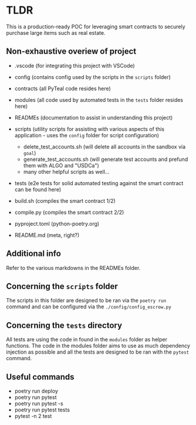 # TLDR

This is a production-ready POC for leveraging smart contracts to securely purchase large items such as real estate.

## Non-exhaustive overiew of project

- .vscode (for integrating this project with VSCode)
- config (contains config used by the scripts in the `scripts` folder)
- contracts (all PyTeal code resides here)
- modules (all code used by automated tests in the `tests` folder resides here)
- READMEs (documentation to assist in understanding this project)
- scripts (utility scripts for assisting with various aspects of this application - uses the `config` folder for script configuration)

  - delete_test_accounts.sh (will delete all accounts in the sandbox via `goal`)
  - generate_test_accounts.sh (will generate test accounts and prefund them with ALGO and "USDCa")
  - many other helpful scripts as well...

- tests (e2e tests for solid automated testing against the smart contract can be found here)
- build.sh (compiles the smart contract 1/2)
- compile.py (compiles the smart contract 2/2)
- pyproject.toml (python-poetry.org)
- README.md (meta, right?)

## Additional info

Refer to the various markdowns in the READMEs folder.

## Concerning the `scripts` folder

The scripts in this folder are designed to be ran via the `poetry run` command and can be configured via the `./config/config_escrow.py`

## Concerning the `tests` directory

All tests are using the code in found in the `modules` folder as helper functions. The code in the modules folder aims to use as much dependency injection as possible and all the tests are designed to be ran with the `pytest` command.

## Useful commands

- poetry run deploy
- poetry run pytest <!-- test WITHOUT console output -->
- poetry run pytest -s <!-- test with console output -->
- poetry run pytest tests
- pytest -n 2 test
